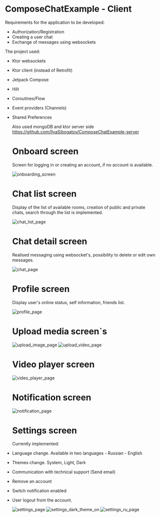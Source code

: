 # ComposeChatExample - Client

Requirements for the application to be developed:
- Authorization/Registration
- Creating a user chat
- Exchange of messages using websockets

The project used:
- Ktor websockets
- Ktor client (instead of Retrofit)
- Jetpack Compose
- Hilt
- Coroutines/Flow
- Event providers (Channels)
- Shared Preferences

  Also used mongoDB and ktor server side
  https://github.com/IlyaSibogatov/ComposeChatExample-server

  # Onboard screen
  Screen for logging in or creating an account, if no account is available.
  
  ![onboarding_screen](https://github.com/IlyaSibogatov/ComposeChatExample-client/assets/95710591/010ace1c-46e0-46a8-b4c1-4c7c260fd774)

  # Chat list screen
  Display of the list of available rooms, creation of public and private chats, search through the list is implemented.
  
  ![chat_list_page](https://github.com/IlyaSibogatov/ComposeChatExample-client/assets/95710591/57246da9-dd55-4387-82ac-c7bafd64f9e3)

  # Chat detail screen
  Realised messaging using websocket's, possibility to delete or edit own messages.
  
  ![chat_page](https://github.com/IlyaSibogatov/ComposeChatExample-client/assets/95710591/d1f23ab1-2db3-46d4-aeb9-1765ab4d359e)

  # Profile screen
  Display user's online status, self information, friends list.
  
  ![profile_page](https://github.com/IlyaSibogatov/ComposeChatExample-client/assets/95710591/3f44eda1-c76b-475d-9d29-67abe2b2816d)

  # Upload media screen`s

  ![upload_image_page](https://github.com/IlyaSibogatov/ComposeChatExample-client/assets/95710591/3a69cdb7-8f12-4bb6-8018-c096c34cc9eb)
  ![upload_video_page](https://github.com/IlyaSibogatov/ComposeChatExample-client/assets/95710591/2661e6f8-025c-42e2-8f68-3c26ce8e99a2)


  # Video player screen
  
  ![video_player_page](https://github.com/IlyaSibogatov/ComposeChatExample-client/assets/95710591/e4b3e783-e4d3-4a43-99db-0f43b6d7b925)


  # Notification screen
  
  ![notification_page](https://github.com/IlyaSibogatov/ComposeChatExample-client/assets/95710591/a93f44a1-5811-4995-9585-0f6e660d55e8)


  # Settings screen
  Currently implemented:
- Language change. Available in two languages - Russian - English
- Themes change. System, Light, Dark
- Communication with technical support (Send email)
- Remove an account
- Switch notification enabled
- User logout from the account.
  

  ![settings_page](https://github.com/IlyaSibogatov/ComposeChatExample-client/assets/95710591/0d211e93-6e64-4395-9060-26c9752c9a69)
  ![settings_dark_theme_on](https://github.com/IlyaSibogatov/ComposeChatExample-client/assets/95710591/a24adfb8-471a-4b5b-ac35-790154f1f0e3)
  ![settings_ru_page](https://github.com/IlyaSibogatov/ComposeChatExample-client/assets/95710591/eb18e6e9-9cc6-4fe2-a275-f2762c1475b6)
